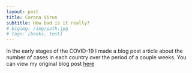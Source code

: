 ```yaml
---
layout: post
title: Corona Virus
subtitle: How bad is it really?
# bigimg: /img/path.jpg
# tags: [books, test]
---
```


In the early stages of the COVID-19 I made a blog post article about the number of cases in each country over the period of a couple weeks. You can view my original blog post [here](https://medium.com/@palmerturley34/how-dangerous-is-corona-virus-4ef7d2687941)

